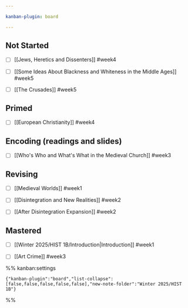 ```yaml
---

kanban-plugin: board

---
```


## Not Started

- [ ] [[Jews, Heretics and Dissenters]] #week4
- [ ] [[Some Ideas About Blackness and Whiteness in the Middle Ages]] #week5
- [ ] [[The Crusades]] #week5


## Primed

- [ ] [[European Christianity]] #week4


## Encoding (readings and slides)

- [ ] [[Who's Who and What's What in the Medieval Church]] #week3


## Revising

- [ ] [[Medieval Worlds]] #week1
- [ ] [[Disintegration and New Realities]] #week2
- [ ] [[After Disintegration Expansion]] #week2


## Mastered

- [ ] [[Winter 2025/HIST 1B/Introduction|Introduction]] #week1
- [ ] [[Art Crime]] #week3




%% kanban:settings
```
{"kanban-plugin":"board","list-collapse":[false,false,false,false,false],"new-note-folder":"Winter 2025/HIST 1B"}
```
%%
